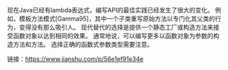 




现在Java已经有lambda表达式，编写API的最佳实践已经发生了很大的变化。 例如，模板方法模式[Gamma95]，其中一个子类重写原始方法以专门化其父类的行为，变得没有那么吸引人。 现代替代的选择是提供一个静态工厂或构造方法来接受函数对象以达到相同的效果。 通常地说，可以编写更多以函数对象为参数的构造方法和方法。 选择正确的函数式参数类型需要注意。

链接：https://www.jianshu.com/p/56e1ef91e34e